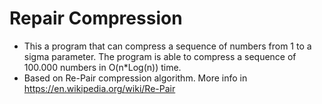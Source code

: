 # Repair Compression
* This a program that can compress a sequence of numbers from 1 to a sigma parameter. The program is able to compress a sequence of 100.000 numbers in O(n*Log(n)) time. 
* Based on Re-Pair compression algorithm. More info in https://en.wikipedia.org/wiki/Re-Pair
